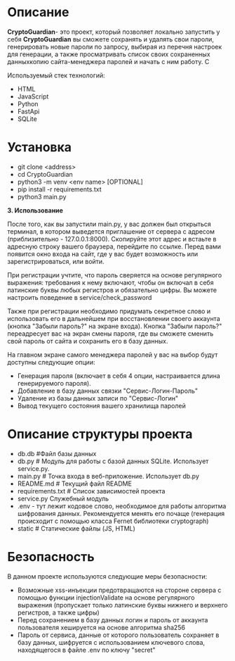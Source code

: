 # **Описание**

**CryptoGuardian**- это проект, который позволяет локально запустить у себя **CryptoGuardian** вы сможете сохранять и удалять свои пароли, генерировать новые пароли по запросу, выбирая из перечня настроек для генерации, а также просматривать список своих сохраненных данныхкопию сайта-менеджера паролей и начать с ним работу. С 

Используемый стек технологий:

* HTML 
* JavaScript
* Python 
* FastApi
* SQLite

# **Установка**

* git clone \<address>
* cd CryptoGuardian
* python3 -m venv \<env name> \[OPTIONAL]
* pip install -r requirements.txt
* python3 main.py

**3. Использование**

После того, как вы запустили main.py, у вас должен был открыться терминал, в котором выведется приглашение от сервера с адресом (приблизительно - 127.0.0.1:8000). Скопируйте этот адрес и встаьте в адресную строку вашего браузера, перейдите по ссылке. Перед вами появится окно входа на сайт, где у вас будет возможность или зарегистрироваться, или войти. 

При регистрации учтите, что пароль сверяется на основе регулярного выражения: требования к нему включают, чтобы он включал в себя латинские буквы любых регистров и обязательно цифры. Вы можете настроить поведение в service/check\_password

Также при регистрации необходимо придумать секретное слово и использовать его в дальнейшем при восстановлении своего аккаунта (кнопка "Забыли пароль?" на экране входа). Кнопка "Забыли пароль?" переадресует вас на экран смены пароля, где вы сможете сменить свой пароль от сайта и сохранить его в базу данных.

На главном экране самого менеджера паролей у вас на выбор будут доступны следующие опции:

* Генерация пароля (включает в себя 4 опции, настраивается длина генерируемого пароля). 
* Добавление в базу данных связки "Сервис-Логин-Пароль"
* Удаление из базы данных записи по "Сервис-Логин"
* Вывод текущего состояния вашего хранилища паролей

# Описание структуры проекта
- db.db #Файл базы данных
- db.py # Модуль для работы с базой данных SQLite. Использует service.py.
- main.py # Точка входа в веб-приложение. Использует db.py
- README.md # Текущий файл README
- requirements.txt # Список зависимостей проекта
- service.py Служебный модуль
- .env - тут лежит кодовое слово, необходимое для работы алгоритма шифрования данных. 
  Рекомендуется менять его почаще (генерация происходит с помощью класса Fernet библиотеки cryptograph)
- static # Статические файлы (JS, HTML)

# **Безопасность**

В данном проекте используются следующие меры безопасности:

* Возможные xss-инъекции предотвращаются на стороне сервера с помощью функции injectionValidate на основе регулярного выражения (пропускает только латинские буквы нижнего и верхнего регистров, а также цифры)
* Перед сохранением в базу данных логин и пароль от аккаунта пользователя хешируется на основе алгоритма sha256
* Пароль от сервиса, данные от которого пользователь сохраняет в базу данных, шифруется с использованием ключевого слова, находящегося в файле .env по ключу "secret"
